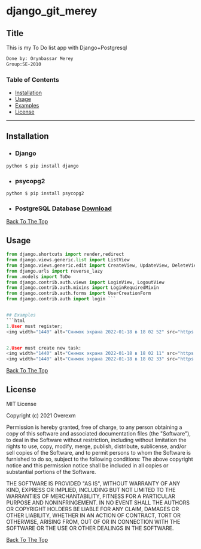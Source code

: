 # django_git_merey



## Title
This is my To Do list app with Django+Postgresql
```html
Done by: Orynbassar Merey
Group:SE-2010
```

### Table of Contents
- [Installation](#installation)
- [Usage](#usage)
- [Examples](#examples)
- [License](#lisense)

---

## Installation

* ### Django
```python $ pip install django```

* ### psycopg2
```python $ pip install psycopg2```

* ### PostgreSQL Database [Download](https://www.enterprisedb.com/downloads/postgres-postgresql-downloads)



[Back To The Top](#django_git_merey)

## Usage

```python
from django.shortcuts import render,redirect
from django.views.generic.list import ListView
from django.views.generic.edit import CreateView, UpdateView, DeleteView, FormView
from django.urls import reverse_lazy
from .models import ToDo
from django.contrib.auth.views import LoginView, LogoutView
from django.contrib.auth.mixins import LoginRequiredMixin
from django.contrib.auth.forms import UserCreationForm
from django.contrib.auth import login ``` 


## Examples
```html
1.User must register;
<img width="1440" alt="Снимок экрана 2022-01-18 в 18 02 52" src="https://user-images.githubusercontent.com/80208323/150103673-c75d9145-384e-42a4-bbba-6222a5950f7c.png">


2.User must create new task:
<img width="1440" alt="Снимок экрана 2022-01-18 в 18 02 11" src="https://user-images.githubusercontent.com/80208323/150103763-d6501aa8-14f1-47e4-baf4-004ab5d0e249.png">
<img width="1440" alt="Снимок экрана 2022-01-18 в 18 02 33" src="https://user-images.githubusercontent.com/80208323/150103786-60ab2624-304c-4f58-8cc2-513feb005d8d.png">

```
[Back To The Top](#django_git_merey)

## License

MIT License

Copyright (c) 2021 Overexm

Permission is hereby granted, free of charge, to any person obtaining a copy
of this software and associated documentation files (the "Software"), to deal
in the Software without restriction, including without limitation the rights
to use, copy, modify, merge, publish, distribute, sublicense, and/or sell
copies of the Software, and to permit persons to whom the Software is
furnished to do so, subject to the following conditions:
The above copyright notice and this permission notice shall be included in all
copies or substantial portions of the Software.

THE SOFTWARE IS PROVIDED "AS IS", WITHOUT WARRANTY OF ANY KIND, EXPRESS OR
IMPLIED, INCLUDING BUT NOT LIMITED TO THE WARRANTIES OF MERCHANTABILITY,
FITNESS FOR A PARTICULAR PURPOSE AND NONINFRINGEMENT. IN NO EVENT SHALL THE
AUTHORS OR COPYRIGHT HOLDERS BE LIABLE FOR ANY CLAIM, DAMAGES OR OTHER
LIABILITY, WHETHER IN AN ACTION OF CONTRACT, TORT OR OTHERWISE, ARISING FROM,
OUT OF OR IN CONNECTION WITH THE SOFTWARE OR THE USE OR OTHER DEALINGS IN THE
SOFTWARE.

[Back To The Top](#django_git_merey)



